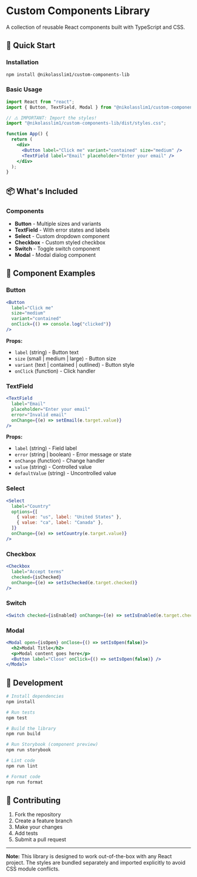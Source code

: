 # Custom Components Library

A collection of reusable React components built with TypeScript and CSS.

## 🚀 Quick Start

### Installation

```bash
npm install @nikolasslim1/custom-components-lib
```

### Basic Usage

```jsx
import React from "react";
import { Button, TextField, Modal } from "@nikolasslim1/custom-components-lib";

// ⚠️ IMPORTANT: Import the styles!
import "@nikolasslim1/custom-components-lib/dist/styles.css";

function App() {
  return (
    <div>
      <Button label="Click me" variant="contained" size="medium" />
      <TextField label="Email" placeholder="Enter your email" />
    </div>
  );
}
```

## 📦 What's Included

### Components

- **Button** - Multiple sizes and variants
- **TextField** - With error states and labels
- **Select** - Custom dropdown component
- **Checkbox** - Custom styled checkbox
- **Switch** - Toggle switch component
- **Modal** - Modal dialog component

## 🎨 Component Examples

### Button

```jsx
<Button
  label="Click me"
  size="medium"
  variant="contained"
  onClick={() => console.log("clicked")}
/>
```

**Props:**

- `label` (string) - Button text
- `size` (small | medium | large) - Button size
- `variant` (text | contained | outlined) - Button style
- `onClick` (function) - Click handler

### TextField

```jsx
<TextField
  label="Email"
  placeholder="Enter your email"
  error="Invalid email"
  onChange={(e) => setEmail(e.target.value)}
/>
```

**Props:**

- `label` (string) - Field label
- `error` (string | boolean) - Error message or state
- `onChange` (function) - Change handler
- `value` (string) - Controlled value
- `defaultValue` (string) - Uncontrolled value

### Select

```jsx
<Select
  label="Country"
  options={[
    { value: "us", label: "United States" },
    { value: "ca", label: "Canada" },
  ]}
  onChange={(e) => setCountry(e.target.value)}
/>
```

### Checkbox

```jsx
<Checkbox
  label="Accept terms"
  checked={isChecked}
  onChange={(e) => setIsChecked(e.target.checked)}
/>
```

### Switch

```jsx
<Switch checked={isEnabled} onChange={(e) => setIsEnabled(e.target.checked)} />
```

### Modal

```jsx
<Modal open={isOpen} onClose={() => setIsOpen(false)}>
  <h2>Modal Title</h2>
  <p>Modal content goes here</p>
  <Button label="Close" onClick={() => setIsOpen(false)} />
</Modal>
```

## 🧪 Development

```bash
# Install dependencies
npm install

# Run tests
npm test

# Build the library
npm run build

# Run Storybook (component preview)
npm run storybook

# Lint code
npm run lint

# Format code
npm run format
```

## 🤝 Contributing

1. Fork the repository
2. Create a feature branch
3. Make your changes
4. Add tests
5. Submit a pull request

---

**Note:** This library is designed to work out-of-the-box with any React project. The styles are bundled separately and
imported explicitly to avoid CSS module conflicts.
